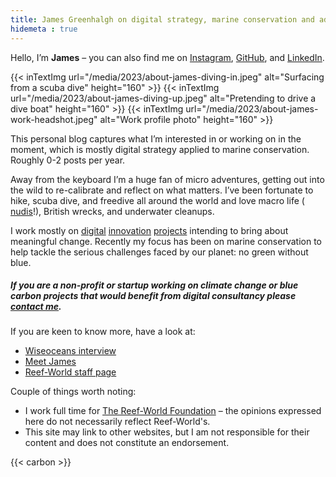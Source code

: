 ```yaml
---
title: James Greenhalgh on digital strategy, marine conservation and adventures
hidemeta : true
---
```


Hello, I’m **James** – you can also find me on [Instagram](https://instagram.com/jamesgreenblue), [GitHub](https://github.com/jamesgreenblue), and [LinkedIn](https://www.linkedin.com/in/jamesgreenblue/). 


{{< inTextImg url="/media/2023/about-james-diving-in.jpeg" alt="Surfacing from a scuba dive" height="160" >}}
{{< inTextImg url="/media/2023/about-james-diving-up.jpeg" alt="Pretending to drive a dive boat" height="160" >}}
{{< inTextImg url="/media/2023/about-james-work-headshot.jpeg" alt="Work profile photo" height="160" >}}

This personal blog captures what I’m interested in or working on in the moment, which is mostly digital strategy applied to marine conservation. Roughly 0-2 posts per year.

Away from the keyboard I’m a huge fan of micro adventures, getting out into the wild to re-calibrate and reflect on what matters. I’ve been fortunate to hike, scuba dive, and freedive all around the world and love macro life ( [nudis](https://www.youtube.com/watch?v=F7V8DRfZBQI)!), British wrecks, and underwater cleanups. 

I work mostly on [digital](https://www.unep.org/news-and-stories/story/digital-hub-designed-protect-coral-reefs-shortlisted-global-award) [innovation](https://greenfins.net/) [projects](https://oceansfestuk.com/) intending to bring about meaningful change. Recently my focus has been on marine conservation to help tackle the serious challenges faced by our planet: no green without blue.

##### If you are a non-profit or startup working on climate change or blue carbon projects that would benefit from digital consultancy please [contact me](/contact).

If you are keen to know more, have a look at:

* [Wiseoceans interview](https://www.wiseoceans.com/an-interview-with-wiseoceans-james-greenhalgh)
* [Meet James](https://reef-world.org/blog/meet-james)
* [Reef-World staff page](https://reef-world.org/staff)

Couple of things worth noting:

* I work full time for [The Reef-World Foundation](https://reef-world.org/staff) – the opinions expressed here do not necessarily reflect Reef-World's.
* This site may link to other websites, but I am not responsible for their content and does not constitute an endorsement.

{{< carbon >}}